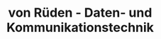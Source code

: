---
title: "von Rüden - Daten- und Kommunikationstechnik"
url: /bad-lippspringe/von-rueden-daten-und-kommunikationstechnik/
shop: Computer
---